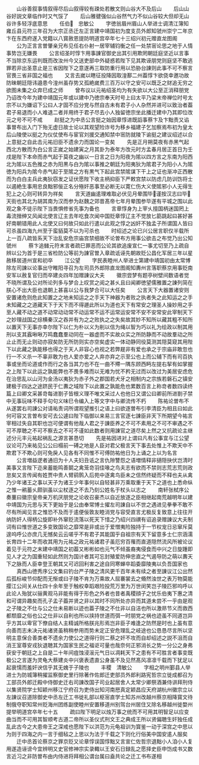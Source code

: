 <!-- { "loadSidebar": true } -->
　　山谷善叙事情叙得尽后山叙得较有疎处若散文则山谷大不及后山
　　后山山谷好説文章临作时又气馁了
　　后山雅徤强似山谷然气力不似山谷较大但却无山谷许多轻浮底意思
　　任伯　忠敏公
　　字徳翁眉州眉山人举进士调清江簿知雍丘县元符三年召为大宗正丞迁左正言建中靖国初为度支员外郎知虢州崇宁二年京卞在东西府遂入党籍以八寳赦恩提防明道宫卒年七十三绍兴初元赠直龙图阁
　　公为正言言曽肇亲兄布见任右仆射一居宰辅钧衡之任一处禁宻论思之地于人情事势岂无嫌畏
　　公言绍圣时惇卞用事諌官御史出其引用欺罔朝廷庭坚近以言事不当除京东运判既而改汝州今又送吏部中外疑惑若陛下见其欺诬朋党则庭坚不敢逃罪若非出圣意止是三省因陛下之意遂再三取防重行用以恐胁台諌则此事不可不察言官畏三省非国之福也
　　又言去嵗以瞎征投降因取湟鄯二州葢惇卞欲侥幸邀功故防昧朝廷隠讳邉患今湟州虽存势又孤絶嵗费三百万以守之安可以既乏之财追无穷之欲图未集之众弃巳成之师
　　曾布议以元祐绍圣均为有失欲以大公至正消释朋党乃诏改今年为建中靖国元年或以建中乃徳宗奉天时号上曰太平乃梁末帝禅位时号太宗不以为嫌诏下公曰人才固不应分党与然自古未有君子小人杂然并进可以致治者葢君子易退而小人难退二者并用终于君子尽去小人独留徳宗坐此播迁建中乃其即位改元之号不可不戒
　　赵挺之为中丞公言挺之始因章惇进既謟事蔡卞及卞黜责又谄事曽布出入门下殆无虚日故士论以其观望险诈号为移乡福建子乞加察焉布初为皇太后山陵使以挺之为仪仗使布与宦官刘援交通知禁中宻防就陵下谕挺之建议绍述以合上意挺之自此击元祐旧臣不遗余力而国论一变矣
　　先是正月朔莫夜有赤黑气起西北方散而为白公言正嵗之始建寅之月其卦为泰年方改元时方孟春月居正首日为壬戌是陛下本命而赤气起于莫夜之幽以一日言之日为阳夜为隂以四方言之东南为阳西北为隂以五色推之赤为阳黒与白为隂以事推之朝廷为阳夷狄为隂君子为阳小人为隂徳为阳兵为隂今赤气起于至隂之方有黒气下起此宫禁隂谋下干上之证也渐冲正西散而为白白主兵此夷狄窃发之证伏愿陛下收主柄抑臣下严敕宫禁以防虑几防训饬将士以遏絶生事用忠良黜邪佞正名分殛奸恶事至必断无以寛仁伤大义使隂邪小人无得生犯上之心则可转异为祥矣
　　言天道幽逺理难取必伏见月晕围毕谨按汉志曰毕天街也其北为胡其南为汉而参为赵魏之郊昔髙帝七年月晕围参毕遂有平城之围以此观之象不徒示陛下当畏惧修省先事为备也
　　言章惇身为上宰乆擅国柄迷国罔上毒流搢绅又风闻北使言辽主去年吃食次闻中国贬章惇辽主不觉放匕筯跳起曰甚好甚好南朝错用此人北使又曰何故只如此行遣以此观之惇之凶奸不独孟子所谓国人皆曰可杀虽四海九州至于蛮貊莫不以为可杀也
　　时绍述之论已兴公居言职仅半载所上一百八疏皆系天下治乱安危宗庙宫禁细故不论曽布方用事公欲击之布觉乃出公知虢州
　　蔡卞追雠元符末言者疏巳罪恶而公论其欲追废宣仁一事尤切至乃上疏自辨以公为首于是三省检防公等前为諌官曽入章疏诋诬先朝故贬公昌化军居三年以星赦移居道州宣和初卒
　　江公望
　　字民表睦州人举进士第建中靖国初由太常博除左司諌以论事出守睢阳寻召为左司员外郎除直龙图阁知夀州言落职蔡京用事贬南安军以赦复官归而卒建炎四年加赠諌议大夫
　　徽宗尝梦有题亭树壁间数语者觉不晓所谓及公对所论列多与梦合上叹赏之阅之甚乆且曰闻卿徳望儒雅置之諌列简在朕心不出大臣也退朝上甚喜以公与我梦合可以大任矣
　　公言天下大器置诸安则安置诸危则危此知置之之地未知运之之手天下神器为者败之执者失之此知运之之手未知藏之之道藏天下于天下而不得遯此所以为道也天下有常安之理圣人操妙用之手至人藏不动之道不动常动动常不动运常不运不运常运安常不安不安常安此宰制天下之妙理战国之综横秦汉之吞并有为之之败执之之失矣故其妙不知所以藏其粗不知所以置天下无事亦幸尔陛下以仁为朴以义为削以信为绳以智为巧以礼为绘政以制其用刑以支其蠧啾啾万鸣蠢蠢羣动同在一器虚而不实故众实之所防静而不动故羣动之所止止而无止则动亦寂矣防无所防则实亦空矣虚实一体动静同役莫测其隠莫窥其用陛下以此藏之孰能移也得之于天人非容心也视之若弊屣非有爱也承之于宗庙非敢忽也行一不义杀一不辜非敢为也人爱亦爱之人弃亦弃之示至公也上而公辅下而有司百执事或坐而论道或作而行之各当其力也不在一曲不殢一隅东顾西眄左提右挈有如掌握之上陛下以此运之孰能弊也不畏多难而以无难为忧不矜无过而以改过为美居安虑危在治思乱以山河为金汤以夷狄为赤子外之郡国若犬牙之相制内之宗族若磐石之镇安建极于四达之途跻民于仁夀之域陛下以此置之孰能危也累数百言上称竒者数四读终篇上曰卿文采甚竒每进劄子皆根义理不唯文采过人也他日又谓公曰卿前所进劄子禁中无事玩味不释手句句义味巳令编入上等文字中与卿流传不朽
　　陈祐论曽布不从遂罢右司諌公对请祐责词所谓观望推引之语上曰欲逐曽布引李清臣为相且曰如此何可容又言曽布安可去公遽曰陛下临御以来易三言官逐七諌臣非天下所期望今祐言宰相过失自其职也岂可便谓有他哉人君之于諌臣养之不可不素用之不可不审遇之不可不厚聴之不可不察去之不可不谨如此数者则用諌官之道尽矣上然之又抗疏论主继述分元丰元祐起祸乱之源言甚恳切
　　先是祐因进对上谓曰凡有公事宜与江公望议论可乃来祐见公公曰榻前一磗之地是人臣对君父极言天下事去处惟上不欺天中不欺君下不欺心则可免戾人见各有不同惟不可傅防祐他日为上诵之上以为名言
　　公言増益逻者通旧为十人夫妇丑诋之言仇隙讐怨之语増情释非擿隠抉伏岂清时美事又言陛下迩来蓄能鸣善鬬之禽笼竒羽佳喙之鸟夫志有欲而不禁则志荒志荒则政怠矣又言传闻有姓贾中贵人臂鹞鹘入后苑中逐禽鸟臣未之信然终疑而不释也夫从禽乃少年诸王之事以天子为诸王少年事何以自轻甚非万乘取重于天下之道也上悉命纵之惟一鹇蓄乆颇驯虽以尘杖逐之不去乃刻公姓名于杖头以志之
　　南轩张栻序公奏藳曰徽宗皇帝亲万机厌朋党之论收召豪杰以自近放逐之臣相继起南荒越明年以建中靖国为元思与天下更始于是公由奉常博士擢左司諌自以不世之遇进见拳拳不敢不尽有所闻见言之惟恐不及而于逺便佞敦友睦消党与容受直言尤极反复致意上往往开纳防奸人得柄公旋即补外窜贬流落以死天下惜之乃绍兴四禩有诏追录赠諌议大夫制词有曰惟世道之多变致国论之靡常是非或出于爱憎夷险独持于一节权宠日忌窜斥莫遑呜呼公亦庶几无憾矣云云嗟乎不有君子其能国乎自祖宗有天下留意多士仁宗涵濡长育四十二年而收其用为元祐之政元祐诸君子虽厄穷百罹而直道隠然流风所被论议着见于元符之末建中靖国之初葢又彬彬如也元气不倾虽裔夷侵食而中兴之日旋踵即见人才之为国重轻如此然则为国计者其可忘封殖爱防伸忠直之气遏导防之萌以夀天下之脉而人臣幸登王朝其又可迟回利害之途自同寒蝉卒蹈委靡陵夷以负吾国家也
　　真西山徳秀序公文集曰钓台严子陵之清风更千百年未有续之者至諌议江公出然后孤标峻节仰配而无惭或曰子陵不肯为万乘故人屈褰裳去之翛然浊世之表万物莫能撄江公间关从仕四十余年至于触权幸蹈艰险投荒万里为万世闵笑岂子陵匹邪呜呼以此论人殆犹以骊黄观马非能有得于形色之外者也昔者禹稷顔子之忧乐伯夷下惠之清和可谓异趣矣而孔子孟子葢并贤之非以其时不同所处亦异而其道未尝不一乎由是观之子陵之不仕与公之仕未易断以迹也葢子陵之不仕非以自洁也所以激昻节义而救西都颓靡之俗也公之仕非以自利也所以挟持世道而弭一时朋党之祸也迹虽不同道岂异乎方其以卑官下僚自结人主精诚所格朕兆形焉岂非臣子难逢之防然是时也上虽有意向善而志未决元祐诸贤虽稍稍参用而势未定正安危理乱之岐途也公恳恳尽言所以坚明主意保合善类者不遗余力使公之道得行则二蔡之奸不攻而自却绍述之説不沮而自消王室尊安戎狄退聴其为国家生民之福讵可量也哉奈何正邪消长之势一分公之身弗获安于朝廷之上自是二十年间疽蚀浸滛元气日以凋耗天下之患有不可胜言者事变既极公之言遂为灵龟大蔡建炎中兴褒表遗直公身虽不及见然髙风凛凛千载而下犹足以起衰懦而羞奸谀信乎其无媿于子陵也
　　丰稷　清敏公
　　字相之明州鄞县人举进士为防城簿稍擢监察御史里行除著作佐郎迁吏部员外郎利路宪哲宗立徙成都召为工部员外郎迁殿中侍御史迁右司諌改国子司业起居舍人太常少卿祭酒兼侍讲拜刑侍以集贤院学士知颖州移江宁府召为吏侍出知河南厯真定颖昌应天府湖杭州徽宗立以左諌议召道除御史中丞左迁工书徙礼部以枢宻直学士知苏州改越州蔡京相降寳文待制俄夺职知常州贬海州团练副使睦州安置移道州别驾台州居住又除名移越州徙婺州提举明道宫卒年七十五
　　疏曰陛下明足以烛万事之统而不可用其明智足以应变曲当而不可用其智顺考古道二帝所以圣仪式刑文王之典成王所以贤偏聴生奸独任成乱此古今之大患帝王之深戒也愿陛下以洪范为元龟祖训为寳鉴一动于深宫之中思以为则于四海之内一言于细毡之上思以为法于千载之下则化行俗美中国安逺人服矣
　　迁中丞首论蔡京之罪京贬又论章惇误国惇黜又言宣仁佐哲宗退黜小人洎小人复用遂造诬谤今宜辨明又史官修神宗实录輙以王安石日録乱之愿择史臣申饬成书又数言近习之非防曽布由内侍进将拜相公谓台属曰盍共论之迁工书布遂相
